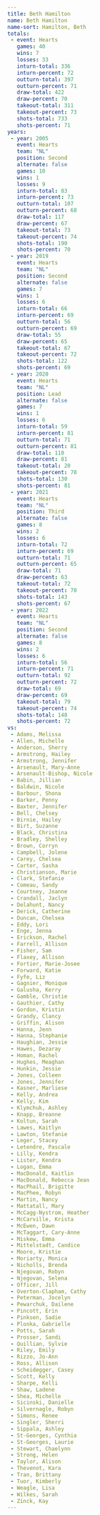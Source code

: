```yaml
---
title: Beth Hamilton
name: Beth Hamilton
name-sort: Hamilton, Beth
totals:
 - event: Hearts
   games: 40
   wins: 7
   losses: 33
   inturn-total: 336
   inturn-percent: 72
   outturn-total: 397
   outturn-percent: 71
   draw-total: 422
   draw-percent: 70
   takeout-total: 311
   takeout-percent: 73
   shots-total: 733
   shots-percent: 71
years:
 - year: 2005
   event: Hearts
   team: "NL"
   position: Second
   alternate: false
   games: 10
   wins: 1
   losses: 9
   inturn-total: 83
   inturn-percent: 73
   outturn-total: 107
   outturn-percent: 68
   draw-total: 117
   draw-percent: 67
   takeout-total: 73
   takeout-percent: 74
   shots-total: 190
   shots-percent: 70
 - year: 2019
   event: Hearts
   team: "NL"
   position: Second
   alternate: false
   games: 7
   wins: 1
   losses: 6
   inturn-total: 66
   inturn-percent: 69
   outturn-total: 56
   outturn-percent: 69
   draw-total: 55
   draw-percent: 65
   takeout-total: 67
   takeout-percent: 72
   shots-total: 122
   shots-percent: 69
 - year: 2020
   event: Hearts
   team: "NL"
   position: Lead
   alternate: false
   games: 7
   wins: 1
   losses: 6
   inturn-total: 59
   inturn-percent: 81
   outturn-total: 71
   outturn-percent: 81
   draw-total: 110
   draw-percent: 81
   takeout-total: 20
   takeout-percent: 78
   shots-total: 130
   shots-percent: 81
 - year: 2021
   event: Hearts
   team: "NL"
   position: Third
   alternate: false
   games: 8
   wins: 2
   losses: 6
   inturn-total: 72
   inturn-percent: 69
   outturn-total: 71
   outturn-percent: 65
   draw-total: 71
   draw-percent: 63
   takeout-total: 72
   takeout-percent: 70
   shots-total: 143
   shots-percent: 67
 - year: 2022
   event: Hearts
   team: "NL"
   position: Second
   alternate: false
   games: 8
   wins: 2
   losses: 6
   inturn-total: 56
   inturn-percent: 71
   outturn-total: 92
   outturn-percent: 72
   draw-total: 69
   draw-percent: 69
   takeout-total: 79
   takeout-percent: 74
   shots-total: 148
   shots-percent: 72
vs:
 - Adams, Melissa
 - Allen, Michelle
 - Anderson, Sherry
 - Armstrong, Hailey
 - Armstrong, Jennifer
 - Arsenault, Mary-Anne
 - Arsenault-Bishop, Nicole
 - Babin, Jillian
 - Baldwin, Nicole
 - Barbour, Shona
 - Barker, Penny
 - Baxter, Jennifer
 - Bell, Chelsey
 - Birnie, Hailey
 - Birt, Suzanne
 - Black, Christina
 - Bradley, Shelley
 - Brown, Corryn
 - Campbell, Jolene
 - Carey, Chelsea
 - Carter, Sasha
 - Christianson, Marie
 - Clark, Stefanie
 - Comeau, Sandy
 - Courtney, Joanne
 - Crandall, Jaclyn
 - Delahunt, Nancy
 - Derick, Catherine
 - Duncan, Chelsea
 - Eddy, Lori
 - Enge, Jenna
 - Erickson, Rachel
 - Farrell, Allison
 - Fisher, Sam
 - Flaxey, Allison
 - Fortier, Marie-Josee
 - Forward, Katie
 - Fyfe, Liz
 - Gagnier, Monique
 - Galusha, Kerry
 - Gamble, Christie
 - Gauthier, Cathy
 - Gordon, Kristin
 - Grandy, Clancy
 - Griffin, Alison
 - Hanna, Jenn
 - Hanna, Stephanie
 - Haughian, Jessie
 - Hawes, Dezaray
 - Homan, Rachel
 - Hughes, Meaghan
 - Hunkin, Jessie
 - Jones, Colleen
 - Jones, Jennifer
 - Kasner, Marliese
 - Kelly, Andrea
 - Kelly, Kim
 - Klymchuk, Ashley
 - Knapp, Breanne
 - Koltun, Sarah
 - Lawes, Kaitlyn
 - Lawton, Stefanie
 - Leger, Stacey
 - Letendre, Pascale
 - Lilly, Kendra
 - Lister, Kendra
 - Logan, Emma
 - MacDonald, Kaitlin
 - MacDonald, Rebecca Jean
 - MacPhail, Brigitte
 - MacPhee, Robyn
 - Martin, Nancy
 - Mattatall, Mary
 - McCagg-Nystrom, Heather
 - McCarville, Krista
 - McEwen, Dawn
 - McTaggart, Cary-Anne
 - Miskew, Emma
 - Mittelstadt, Candice
 - Moore, Kristie
 - Moriarty, Monica
 - Nicholls, Brenda
 - Njegovan, Robyn
 - Njegovan, Selena
 - Officer, Jill
 - Overton-Clapham, Cathy
 - Peterman, Jocelyn
 - Pewarchuk, Dailene
 - Pincott, Erin
 - Pinksen, Sadie
 - Plonka, Gabrielle
 - Potts, Sarah
 - Prosser, Sandi
 - Quillian, Sylvie
 - Riley, Emily
 - Rizzo, Jo-Ann
 - Ross, Allison
 - Scheidegger, Casey
 - Scott, Kelly
 - Sharpe, Kelli
 - Shaw, Ladene
 - Shea, Michelle
 - Sicinski, Danielle
 - Silvernagle, Robyn
 - Simons, Renee
 - Singler, Sherri
 - Sippala, Ashley
 - St-Georges, Cynthia
 - St-Georges, Laurie
 - Stewart, Chaelynn
 - Strong, Helen
 - Taylor, Alison
 - Thevenot, Kara
 - Tran, Brittany
 - Tuor, Kimberly
 - Weagle, Lisa
 - Wilkes, Sarah
 - Zinck, Kay
---
```

